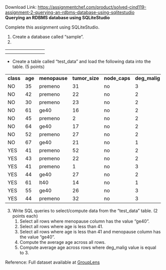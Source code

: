 Download Link: https://assignmentchef.com/product/solved-cind119-assignment-2-querying-an-rdbms-database-using-sqlitestudio
<br>
<strong>Querying an RDBMS database using SQLiteStudio </strong>

Complete this assignment using SQLiteStudio.

<ol>

 <li>Create a database called “sample”.</li>

 <li></li>

</ol>

<table>

 <tbody>

  <tr>

   <td width="96"></td>

  </tr>

  <tr>

   <td></td>

   <td></td>

  </tr>

 </tbody>

</table>

<ul>

 <li>Create a table called “test_data” and load the following data into the table. (5 points)</li>

</ul>

<table width="687">

 <tbody>

  <tr>

   <td width="46"><strong>class </strong></td>

   <td width="45"><strong>age </strong></td>

   <td width="95"><strong>menopause </strong></td>

   <td width="94"><strong>tumor_size </strong></td>

   <td width="86"><strong>node_caps </strong></td>

   <td width="85"><strong>deg_malig </strong></td>

   <td width="66"><strong>breast </strong></td>

   <td width="104"><strong>breast_quad </strong></td>

   <td width="66"><strong>irradiat </strong></td>

  </tr>

  <tr>

   <td width="46">NO</td>

   <td width="45">35</td>

   <td width="95">premeno</td>

   <td width="94">31</td>

   <td width="86">no</td>

   <td width="85">3</td>

   <td width="66">left</td>

   <td width="104">left_low</td>

   <td width="66">no</td>

  </tr>

  <tr>

   <td width="46">NO</td>

   <td width="45">42</td>

   <td width="95">premeno</td>

   <td width="94">22</td>

   <td width="86">no</td>

   <td width="85">2</td>

   <td width="66">right</td>

   <td width="104">right_up</td>

   <td width="66">no</td>

  </tr>

  <tr>

   <td width="46">NO</td>

   <td width="45">30</td>

   <td width="95">premeno</td>

   <td width="94">23</td>

   <td width="86">no</td>

   <td width="85">2</td>

   <td width="66">left</td>

   <td width="104">left_low</td>

   <td width="66">no</td>

  </tr>

  <tr>

   <td width="46">NO</td>

   <td width="45">61</td>

   <td width="95">ge40</td>

   <td width="94">16</td>

   <td width="86">no</td>

   <td width="85">2</td>

   <td width="66">right</td>

   <td width="104">left_up</td>

   <td width="66">no</td>

  </tr>

  <tr>

   <td width="46">NO</td>

   <td width="45">45</td>

   <td width="95">premeno</td>

   <td width="94">2</td>

   <td width="86">no</td>

   <td width="85">2</td>

   <td width="66">right</td>

   <td width="104">right_low</td>

   <td width="66">no</td>

  </tr>

  <tr>

   <td width="46">NO</td>

   <td width="45">64</td>

   <td width="95">ge40</td>

   <td width="94">17</td>

   <td width="86">no</td>

   <td width="85">2</td>

   <td width="66">left</td>

   <td width="104">left_low</td>

   <td width="66">no</td>

  </tr>

  <tr>

   <td width="46">NO</td>

   <td width="45">52</td>

   <td width="95">premeno</td>

   <td width="94">27</td>

   <td width="86">no</td>

   <td width="85">2</td>

   <td width="66">left</td>

   <td width="104">left_low</td>

   <td width="66">no</td>

  </tr>

  <tr>

   <td width="46">NO</td>

   <td width="45">67</td>

   <td width="95">ge40</td>

   <td width="94">21</td>

   <td width="86">no</td>

   <td width="85">1</td>

   <td width="66">left</td>

   <td width="104">left_low</td>

   <td width="66">no</td>

  </tr>

  <tr>

   <td width="46">YES</td>

   <td width="45">41</td>

   <td width="95">premeno</td>

   <td width="94">52</td>

   <td width="86">no</td>

   <td width="85">2</td>

   <td width="66">left</td>

   <td width="104">left_low</td>

   <td width="66">no</td>

  </tr>

  <tr>

   <td width="46">YES</td>

   <td width="45">43</td>

   <td width="95">premeno</td>

   <td width="94">22</td>

   <td width="86">no</td>

   <td width="85">2</td>

   <td width="66">right</td>

   <td width="104">left_up</td>

   <td width="66">no</td>

  </tr>

  <tr>

   <td width="46">YES</td>

   <td width="45">41</td>

   <td width="95">premeno</td>

   <td width="94">1</td>

   <td width="86">no</td>

   <td width="85">3</td>

   <td width="66">left</td>

   <td width="104">central</td>

   <td width="66">no</td>

  </tr>

  <tr>

   <td width="46">YES</td>

   <td width="45">44</td>

   <td width="95">ge40</td>

   <td width="94">27</td>

   <td width="86">no</td>

   <td width="85">2</td>

   <td width="66">left</td>

   <td width="104">left_low</td>

   <td width="66">no</td>

  </tr>

  <tr>

   <td width="46">YES</td>

   <td width="45">61</td>

   <td width="95">lt40</td>

   <td width="94">14</td>

   <td width="86">no</td>

   <td width="85">1</td>

   <td width="66">left</td>

   <td width="104">right_up</td>

   <td width="66">no</td>

  </tr>

  <tr>

   <td width="46">YES</td>

   <td width="45">55</td>

   <td width="95">ge40</td>

   <td width="94">26</td>

   <td width="86">no</td>

   <td width="85">3</td>

   <td width="66">left</td>

   <td width="104">right_up</td>

   <td width="66">no</td>

  </tr>

  <tr>

   <td width="46">YES</td>

   <td width="45">44</td>

   <td width="95">premeno</td>

   <td width="94">32</td>

   <td width="86">no</td>

   <td width="85">3</td>

   <td width="66">left</td>

   <td width="104">left_up</td>

   <td width="66">no</td>

  </tr>

 </tbody>

</table>

<ol start="3">

 <li>Write SQL queries to select/compute data from the “test_data” table. (2 points each)

  <ol>

   <li>Select all rows where menopause column has the value “ge40”.</li>

   <li>Select all rows where age is less than 41.</li>

   <li>Select all rows where age is less than 41 and menopause column has the value “ge40”.</li>

   <li>Compute the average age across all rows.</li>

   <li>Compute average age across rows where deg_malig value is equal to 3.</li>

  </ol></li>

</ol>

Reference: Full dataset available at <a href="https://grouplens.org/datasets/movielens/">GroupLens</a>